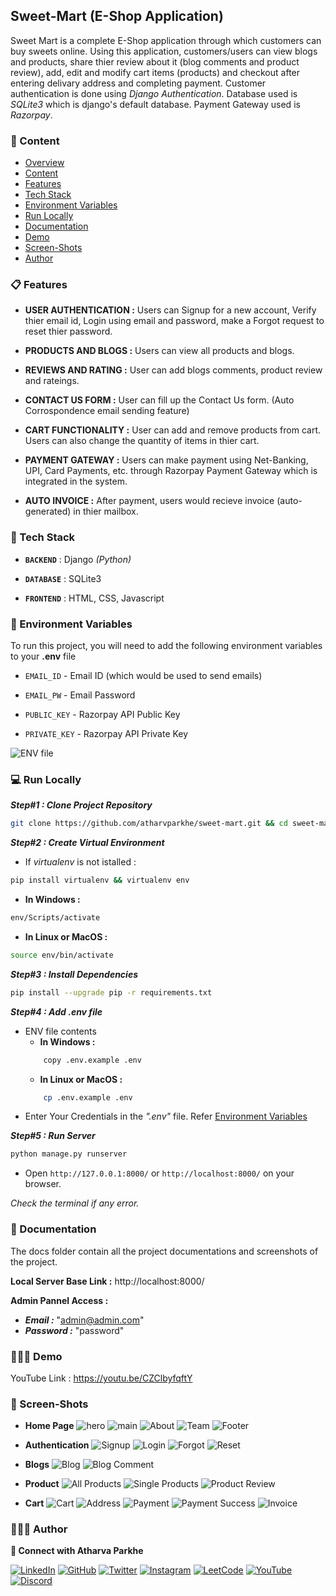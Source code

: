 
## Sweet-Mart (E-Shop Application)

Sweet Mart is a complete E-Shop application through which customers can buy sweets online.
Using this application, customers/users can view blogs and products, share thier review about it (blog comments and product review), add, edit and modify cart items (products) and checkout after entering delivary address and completing payment.
Customer authentication is done using *Django Authentication*. Database used is *SQLite3* which is django's default database. Payment Gateway used is *Razorpay*.

### 🔗 Content

* [Overview](#sweet-mart-e-shop-application)
* [Content](#-content)
* [Features](#-features)
* [Tech Stack](#-tech-stack)
* [Environment Variables](#-environment-variables)
* [Run Locally](#-run-locally)
* [Documentation](#-documentation)
* [Demo](#-demo)
* [Screen-Shots](#-screen-shots)
* [Author](#-author)


### 📋 Features

- **USER AUTHENTICATION :** Users can Signup for a new account, Verify thier email id, Login using email and password, make a Forgot request to reset thier password.

- **PRODUCTS AND BLOGS :** Users can view all products and blogs.

- **REVIEWS AND RATING :** User can add blogs comments, product review and rateings.

- **CONTACT US FORM :** User can fill up the Contact Us form. (Auto Corrospondence email sending feature)

- **CART FUNCTIONALITY :** User can add and remove products from cart. Users can also change the quantity of items in thier cart.

- **PAYMENT GATEWAY :** Users can make payment using Net-Banking, UPI, Card Payments, etc. through Razorpay Payment Gateway which is integrated in the system.

- **AUTO INVOICE :** After payment, users would recieve invoice (auto-generated) in thier mailbox.


### 🧰 Tech Stack

- **`BACKEND`** : Django *(Python)*

- **`DATABASE`** : SQLite3

- **`FRONTEND`** : HTML, CSS, Javascript


### 🔐 Environment Variables

To run this project, you will need to add the following environment variables to your **.env** file

- `EMAIL_ID`  -  Email ID (which would be used to send emails)

- `EMAIL_PW`  -  Email Password

- `PUBLIC_KEY` - Razorpay API Public Key

- `PRIVATE_KEY` - Razorpay API Private Key

![ENV file](docs/env.png)


### 💻 Run Locally

***Step#1 : Clone Project Repository***

```bash
git clone https://github.com/atharvparkhe/sweet-mart.git && cd sweet-mart
```

***Step#2 : Create Virtual Environment***

* If *virtualenv* is not istalled :
```bash
pip install virtualenv && virtualenv env
```
* **In Windows :**
```bash
env/Scripts/activate
```
* **In Linux or MacOS :**
```bash
source env/bin/activate
```

***Step#3 : Install Dependencies***

```bash
pip install --upgrade pip -r requirements.txt
```

***Step#4 : Add .env file***

- ENV file contents
    - **In Windows :**
    ```bash
        copy .env.example .env
    ```
    - **In Linux or MacOS :**
    ```bash
        cp .env.example .env
    ```
- Enter Your Credentials in the *".env"* file. Refer [Environment Variables](#-environment-variables)

***Step#5 : Run Server***

```bash
python manage.py runserver
```

- Open `http://127.0.0.1:8000/` or `http://localhost:8000/` on your browser.

*Check the terminal if any error.*


### 📄 Documentation

The docs folder contain all the project documentations and screenshots of the project.

**Local Server Base Link :** http://localhost:8000/

**Admin Pannel Access :**
- ***Email :*** "admin@admin.com"
- ***Password :*** "password"


### 🧑🏻‍💻 Demo



YouTube Link : https://youtu.be/CZClbyfqftY


### 🌄 Screen-Shots

- **Home Page**
![hero](docs/project/main/hero.png)
![main](docs/project/main/main.png)
![About](docs/project/main/about.png)
![Team](docs/project/main/team.png)
![Footer](docs/project/main/footer.png)

- **Authentication**
![Signup](docs/project/accounts/signup.png)
![Login](docs/project/accounts/login.png)
![Forgot](docs/project/accounts/forgot.png)
![Reset](docs/project/accounts/reset.png)

- **Blogs**
![Blog](docs/project/blog/blog.png)
![Blog Comment](docs/project/blog/blog-comment.png)

- **Product**
![All Products](docs/project/product/all-products.png)
![Single Products](docs/project/product/single-product.png)
![Product Review](docs/project/product/product-review.png)

- **Cart**
![Cart](docs/project/cart/cart.png)
![Address](docs/project/cart/address.png)
![Payment](docs/project/cart/payment.png)
![Payment Success](docs/project/cart/payment-success.png)
![Invoice](docs/project/cart/invoice.png)


### 🙋🏻‍♂️ Author

**🤝 Connect with Atharva Parkhe**

[![LinkedIn](https://img.shields.io/badge/LinkedIn-0077B5?style=for-the-badge&logo=linkedin&logoColor=white)](https://www.linkedin.com/in/atharva-parkhe-3283b2202/)
[![GitHub](https://img.shields.io/badge/GitHub-100000?style=for-the-badge&logo=github&logoColor=white)](https://www.github.com/atharvparkhe/)
[![Twitter](https://img.shields.io/badge/Twitter-1DA1F2?style=for-the-badge&logo=twitter&logoColor=white)](https://www.twitter.com/atharvparkhe/)
[![Instagram](https://img.shields.io/badge/Instagram-E4405F?style=for-the-badge&logo=instagram&logoColor=white)](https://www.instagram.com/atharvparkhe/)
[![LeetCode](https://img.shields.io/badge/-LeetCode-FFA116?style=for-the-badge&logo=LeetCode&logoColor=black)](https://leetcode.com/patharv777/)
[![YouTube](https://img.shields.io/badge/YouTube-FF0000?style=for-the-badge&logo=youtube&logoColor=white)](https://www.youtube.com/channel/UChimOJO64hOqtE7HCgtiIig)
[![Discord](https://img.shields.io/badge/Discord-5865F2?style=for-the-badge&logo=discord&logoColor=white)](https://discord.gg/8WNC43Xsfc)
